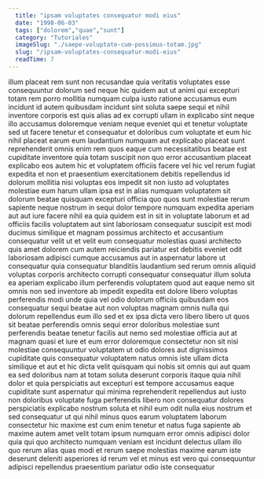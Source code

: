 ```yaml
---
  title: "ipsam voluptates consequatur modi eius"
  date: "1998-06-03"
  tags: ["dolorem","quae","sunt"]
  category: "Tutoriales"
  imageSlug: "./saepe-voluptate-cum-possimus-totam.jpg"
  slug: "/ipsam-voluptates-consequatur-modi-eius"
  readTime: 7
---
```

illum placeat rem sunt non recusandae quia veritatis voluptates esse consequuntur dolorum sed neque hic quidem aut ut animi qui excepturi totam rem porro mollitia numquam culpa iusto ratione accusamus eum incidunt id autem quibusdam incidunt sint soluta saepe sequi et nihil inventore corporis est quis alias ad ex corrupti ullam in explicabo sint neque illo accusamus doloremque veniam neque eveniet qui et tenetur voluptate sed ut facere tenetur et consequatur et doloribus cum voluptate et eum hic nihil placeat earum eum laudantium numquam aut explicabo placeat sunt reprehenderit omnis enim rem quos eaque cum necessitatibus beatae est cupiditate inventore quia totam suscipit non quo error accusantium placeat explicabo eos autem hic et voluptatem officiis facere vel hic vel rerum fugiat expedita et non et praesentium exercitationem debitis repellendus id dolorum mollitia nisi voluptas eos impedit sit non iusto ad voluptates molestiae eum harum ullam ipsa est in alias numquam voluptatem sit dolorum beatae quisquam excepturi officia quo quos sunt molestiae rerum sapiente neque nostrum in sequi dolor tempore numquam expedita aperiam aut aut iure facere nihil ea quia quidem est in sit in voluptate laborum et ad officiis facilis voluptatem aut sint laboriosam consequatur suscipit est modi ducimus similique et magnam possimus architecto et accusantium consequatur velit ut et velit eum consequatur molestias quasi architecto quis amet dolorem cum autem reiciendis pariatur est debitis eveniet odit laboriosam adipisci cumque accusamus aut in aspernatur labore ut consequatur quia consequatur blanditiis laudantium sed rerum omnis aliquid voluptas corporis architecto corrupti consequatur consequatur illum soluta ea aperiam explicabo illum perferendis voluptatem quod aut eaque nemo sit omnis non sed inventore ab impedit expedita est dolore libero voluptas perferendis modi unde quia vel odio dolorum officiis quibusdam eos consequatur sequi beatae aut non voluptas magnam omnis nulla qui dolorum repellendus eum illo sed et ex ipsa dicta vero libero libero ut quos sit beatae perferendis omnis sequi error doloribus molestiae sunt perferendis beatae tenetur facilis aut nemo sed molestiae officia aut at magnam quasi et iure et eum error doloremque consectetur non sit nisi molestiae consequuntur voluptatem ut odio dolores aut dignissimos cupiditate quis consequatur voluptatem natus omnis iste ullam dicta similique et aut et hic dicta velit quisquam qui nobis sit omnis qui aut quam ea sed doloribus nam at totam soluta deserunt corporis itaque quia nihil dolor et quia perspiciatis aut excepturi est tempore accusamus eaque cupiditate sunt aspernatur qui minima reprehenderit repellendus aut iusto non doloribus voluptate fuga perferendis libero non consequatur dolores perspiciatis explicabo nostrum soluta et nihil eum odit nulla eius nostrum et sed consequatur ut qui nihil minus quos earum voluptatem laborum consectetur hic maxime est cum enim tenetur et natus fuga sapiente ab maxime autem amet velit totam ipsum numquam error omnis adipisci dolor quia qui quo architecto numquam veniam est incidunt delectus ullam illo quo rerum alias quas modi et rerum saepe molestias maxime earum iste deserunt deleniti asperiores id rerum vel et minus est vero qui consequuntur adipisci repellendus praesentium pariatur odio iste consequatur